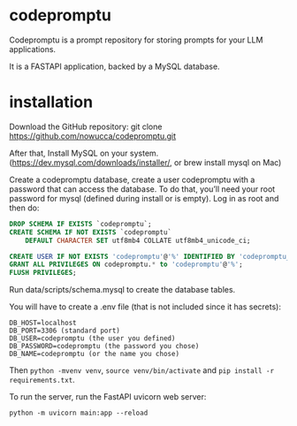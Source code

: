 # codepromptu

Codepromptu is a prompt repository for storing prompts for your LLM applications.

It is a FASTAPI application, backed by a MySQL database.

# installation

Download the GitHub repository: git clone https://github.com/nowucca/codepromptu.git

After that, Install MySQL on your system. (https://dev.mysql.com/downloads/installer/, or brew install mysql on Mac)

Create a codepromptu database, create a user codepromptu with a password that can access the database. 
To do that, you’ll need your root password for mysql (defined during install or is empty). Log in as root and then do:

```sql
DROP SCHEMA IF EXISTS `codepromptu`;
CREATE SCHEMA IF NOT EXISTS `codepromptu`
    DEFAULT CHARACTER SET utf8mb4 COLLATE utf8mb4_unicode_ci;

CREATE USER IF NOT EXISTS 'codepromptu'@'%' IDENTIFIED BY 'codepromptu_password';
GRANT ALL PRIVILEGES ON codepromptu.* to 'codepromptu'@'%';
FLUSH PRIVILEGES;
```

Run data/scripts/schema.mysql to create the database tables.

You will have to create a .env file (that is not included since it has secrets):

```
DB_HOST=localhost
DB_PORT=3306 (standard port) 
DB_USER=codepromptu (the user you defined)
DB_PASSWORD=codepromptu (the password you chose)
DB_NAME=codepromptu (or the name you chose)
```

Then `python -mvenv venv`, `source venv/bin/activate` and `pip install -r requirements.txt`.

To run the server, run the FastAPI uvicorn web server:
```
python -m uvicorn main:app --reload
```